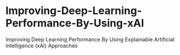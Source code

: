 # Improving-Deep-Learning-Performance-By-Using-xAI
Improving Deep Learning Performance By Using Explainable Artificial Intelligence (xAI) Approaches
